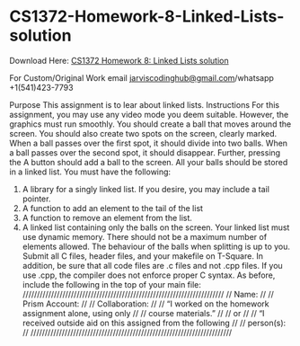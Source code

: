 # CS1372-Homework-8-Linked-Lists-solution

Download Here: [CS1372 Homework 8: Linked Lists solution](https://jarviscodinghub.com/assignment/cs1372-homework-8-linked-lists-solution/)

For Custom/Original Work email jarviscodinghub@gmail.com/whatsapp +1(541)423-7793

Purpose
This assignment is to lear about linked lists.
Instructions
For this assignment, you may use any video mode you deem suitable. However, the graphics must run
smoothly. You should create a ball that moves around the screen. You should also create two spots on the
screen, clearly marked. When a ball passes over the first spot, it should divide into two balls. When a ball
passes over the second spot, it should disappear. Further, pressing the A button should add a ball to the
screen. All your balls should be stored in a linked list. You must have the following:
1. A library for a singly linked list. If you desire, you may include a tail pointer.
2. A function to add an element to the tail of the list
3. A function to remove an element from the list.
4. A linked list containing only the balls on the screen.
Your linked list must use dynamic memory. There should not be a maximum number of elements allowed.
The behaviour of the balls when splitting is up to you. Submit all C files, header files, and your makefile on
T-Square. In addition, be sure that all code files are .c files and not .cpp files. If you use .cpp, the compiler
does not enforce proper C syntax.
As before, include the following in the top of your main file:
///////////////////////////////////////////////////////////////////////
// Name: //
// Prism Account: //
// Collaboration: //
// “I worked on the homework assignment alone, using only //
// course materials.” //
// or //
// “I received outside aid on this assigned from the following //
// person(s): //
///////////////////////////////////////////////////////////////////////
